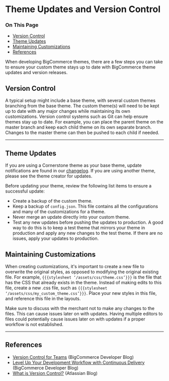 # Theme Updates and Version Control

<div class="otp" id="no-index">

### On This Page
- [Version Control](#version-control)
- [Theme Updates](#theme-updates)
- [Maintaining Customizations](#maintaining-customizations)
- [References](#references)

</div> 

When developing BigCommerce themes, there are a few steps you can take to ensure your custom theme stays up to date with BigCommerce theme updates and version releases.

<a id="version-themes"></a>

## Version Control

A typical setup might include a base theme, with several custom themes branching from the base theme. The custom theme(s) will need to be kept up to date with any major changes while maintaining its own customizations. Version control systems such as Git can help ensure themes stay up to date. For example, you can place the parent theme on the master branch and keep each child theme on its own separate branch. Changes to the master theme can then be pushed to each child if needed.


---

<a id="updates"></a>

## Theme Updates

If you are using a Cornerstone theme as your base theme, update notifications are found in our [changelog](https://developer.bigcommerce.com/changelog). If you are using another theme, please see the theme creator for updates.

Before updating your theme, review the following list items to ensure a successful update:

* Create a backup of the custom theme.
* Keep a backup of `config.json`. This file contains all the configurations and many of the customizations for a theme.
* Never merge an update directly into your custom theme.
* Test any new updates before pushing the updates to production. A good way to do this is to keep a test theme that mirrors your theme in production and apply any new changes to the test theme. If there are no issues, apply your updates to production.

<a id="maintain-customizations"></a>

## Maintaining Customizations

When creating customizations, it's important to create a new file to overwrite the original styles, as opposed to modifying the original existing file. For example, `{{{stylesheet ‘/assets/css/theme.css’}}}` is the file that has the CSS that already exists in the theme. Instead of making edits to this file, create a new .css file, such as `{{{stylesheet ‘/assets/css/my_custom_theme.css’}}}`. Place your new styles in this file, and reference this file in the layouts.

Make sure to discuss with the merchant not to make any changes to the files. This can cause issues later on with updates. Having multiple editors to files could potentially cause issues later on with updates if a proper workflow is not established.


---

## References
* [Version Control for Teams](https://medium.com/bigcommerce-developer-blog/version-control-for-teams-a186bd74ba7e?source=friends_link&sk=721c0fc073cbe5b729c1a2282377ca86) (BigCommerce Developer Blog)
* [Level Up Your Development Workflow with Continuous Delivery](https://medium.com/bigcommerce-developer-blog/how-to-level-up-your-development-workflow-with-continuous-delivery-3a6493cc1d13) (BigCommerce Developer Blog)
* [What is Version Control?](https://www.atlassian.com/git/tutorials/what-is-version-control) (Atlassian Blog)